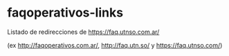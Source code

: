 faqoperativos-links
===================

Listado de redirecciones de https://faq.utnso.com.ar/

(ex http://faqoperativos.com.ar/, http://faq.utn.so/ y https://faq.utnso.com/)
